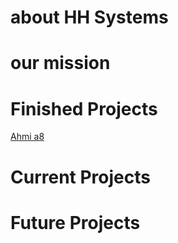 # about HH Systems

# our mission

# Finished Projects
[Ahmi a8](https://github.com/hh-systems/Ahmi-A8)
# Current Projects

# Future Projects

